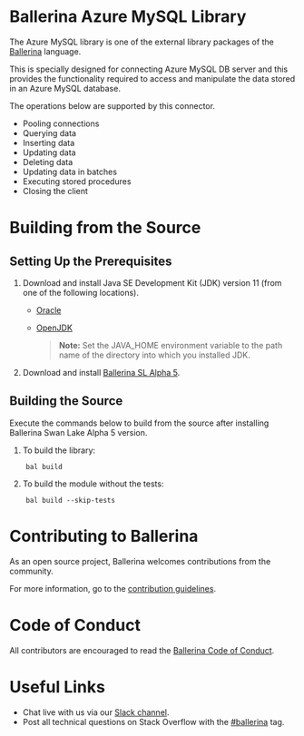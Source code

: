 Ballerina Azure MySQL Library
===================

The Azure MySQL library is one of the external library packages of the <a target="_blank" href="https://ballerina.io
/"> Ballerina</a> language. 

This is specially designed for connecting Azure MySQL DB server and this provides the functionality required to
 access and manipulate the data stored in an Azure MySQL database.
 
The operations below are supported by this connector.
 
 - Pooling connections
 - Querying data
 - Inserting data
 - Updating data
 - Deleting data
 - Updating data in batches
 - Executing stored procedures
 - Closing the client
 
 # Building from the Source
 ## Setting Up the Prerequisites
 
 1. Download and install Java SE Development Kit (JDK) version 11 (from one of the following locations).
 
    * [Oracle](https://www.oracle.com/java/technologies/javase-jdk11-downloads.html)
 
    * [OpenJDK](https://adoptopenjdk.net/)
 
         > **Note:** Set the JAVA_HOME environment variable to the path name of the directory into which you installed JDK.
 
 2. Download and install [Ballerina SL Alpha 5](https://ballerina.io/). 
 
 ## Building the Source
 
 Execute the commands below to build from the source after installing Ballerina Swan Lake Alpha 5 version.
 
 1. To build the library:
 ```shell script
     bal build
 ```
 
 2. To build the module without the tests:
 ```shell script
     bal build --skip-tests
 ```
 # Contributing to Ballerina
 As an open source project, Ballerina welcomes contributions from the community. 
 
 For more information, go to the [contribution guidelines](https://github.com/ballerina-platform/ballerina-lang/blob/main/CONTRIBUTING.md).
 
 # Code of Conduct
 All contributors are encouraged to read the [Ballerina Code of Conduct](https://ballerina.io/code-of-conduct).
 
 # Useful Links
 * Chat live with us via our [Slack channel](https://ballerina.io/community/slack/).
 * Post all technical questions on Stack Overflow with the [#ballerina](https://stackoverflow.com/questions/tagged/ballerina) tag.
